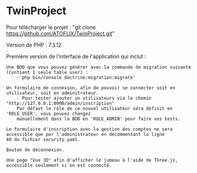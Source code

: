 # TwinProject

Pour télécharger le projet : "git clone https://github.com/ATOFLIX/TwinProject.git"

Version de PHP : 7.3.12

Première version de l'interface de l'application qui inclut :

    Une BDD que vous pouvez générer avec la commande de migration suivante (Contient 1 seule table user) :
        -'php bin/console doctrine:migration:migrate'

    Un formulaire de connexion, afin de pouvoir se connecter soit en utilisateur, soit en adminitrateur.
        - Pour tester ajouter un utilisateurs via le chemin "http://127.0.0.1:8000/admin/inscription"
        Par défaut le rôle de ce nouvel utilisateur sera définit en 'ROLE_USER', vous pouvez changez 
        manuellement dans la BDD en 'ROLE_ADMIN' pour faire vos tests.

    Le formulaire d'inscription avec la gestion des comptes ne sera accessible que par l'administrateur en décommentant la ligne
    40 du fichier security.yaml.

    Bouton de déconnexion.

    Une page "Vue 3D" afin d'afficher le jumeau à l'aide de Three.js, accéssible seulement si on est connecté.

